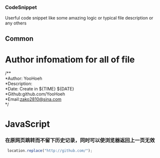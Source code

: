 ### CodeSnippet
Userful code snippet like some  amazing logic or typical file description or any others  

## Common

# Author infomatiom for all of file

/**  
*Author: YooHoeh  
*Description:  
*Date: Create in ${TIME} ${DATE}  
*Github:github.com/YooHoeh  
*Email:zako2810@sina.com  
*/

# JavaScript

### 在原网页跳转而不留下历史记录，同时可以使浏览器返回上一页无效
```js
 location.replace("http://github.com/"); 
 ```